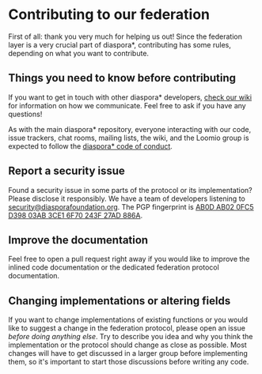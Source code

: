 # Contributing to our federation

First of all: thank you very much for helping us out! Since the federation layer is a very crucial part of diaspora\*, contributing has some rules, depending on what you want to contribute.

## Things you need to know before contributing

If you want to get in touch with other diaspora\* developers, [check our wiki][how-we-communicate] for information on how we communicate. Feel free to ask if you have any questions!

As with the main diaspora\* repository, everyone interacting with our code, issue trackers, chat rooms, mailing lists, the wiki, and the Loomio group is expected to follow the [diaspora\* code of conduct][code-of-conduct].

## Report a security issue

Found a security issue in some parts of the protocol or its implementation? Please disclose it responsibly. We have a team of developers listening to [security@diasporafoundation.org][sec-mail]. The PGP fingerprint is [AB0D AB02 0FC5 D398 03AB 3CE1 6F70 243F 27AD 886A][pgp].

## Improve the documentation

Feel free to open a pull request right away if you would like to improve the inlined code documentation or the dedicated federation protocol documentation.

## Changing implementations or altering fields

If you want to change implementations of existing functions or you would like to suggest a change in the federation protocol, please open an issue *before doing anything else*. Try to describe you idea and why you think the implementation or the protocol should change as close as possible. Most changes will have to get discussed in a larger group before implementing them, so it's important to start those discussions before writing any code.

[code-of-conduct]: https://github.com/diaspora/diaspora/blob/develop/CODE_OF_CONDUCT.md
[how-we-communicate]: https://wiki.diasporafoundation.org/How_we_communicate
[pgp]: https://pgp.mit.edu/pks/lookup?op=get&search=0x6F70243F27AD886A
[sec-mail]: mailto:security@diasporafoundation.org
